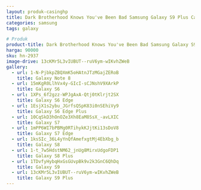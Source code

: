 ```yaml
---
layout: produk-casinghp
title: Dark Brotherhood Knows You've Been Bad Samsung Galaxy S9 Plus Case
categories: samsung
tags: galaxy

# Produk
product-title: Dark Brotherhood Knows You've Been Bad Samsung Galaxy S9 Plus Case
harga: 90000
sku: hn-2937
image-drive: 13cKMr5L3vIUBUT--ruV6ym-wIKvhZWeB
gallery:
  - url: 1-N-PjbkpZBQXmK5oHAtnJTzMGajZERoB
    title: Galaxy Note 8
  - url: 15mKgR0LlhVx4y-GIcI-sCJNshV9XArkP
    title: Galaxy S6
  - url: 1XPs_6f2gzz-WPJgAxA-Qtj0tKlrjt2SX
    title: Galaxy S6 Edge
  - url: 1EsjX1s2ybu_JGrfsQSpK83i0nSEhiVy9
    title: Galaxy S6 Edge Plus
  - url: 10CqSkD3hOnOZe3Xh8EaM8SsX_-avLXIC
    title: Galaxy S7
  - url: 1mPP6WI7bPBMg0RTihykKJjtKi13sDoV8
    title: Galaxy S7 Edge
  - url: 1ksSIc_36L4yYnQfAmefxgtMj4EbXbg_b
    title: Galaxy S8
  - url: 1-t_7w5HdstNM62_jnUg8MirxUdgoFDP1
    title: Galaxy S8 Plus
  - url: 1TDvfyHybqHxGsGUvpBk9v2k3GnC6QhDq
    title: Galaxy S9
  - url: 13cKMr5L3vIUBUT--ruV6ym-wIKvhZWeB
    title: Galaxy S9 Plus
---
```

